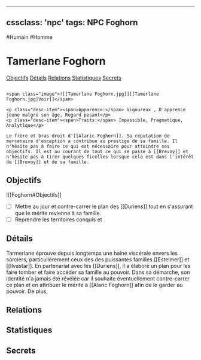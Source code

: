 
---
cssclass: 'npc'
tags: NPC Foghorn
---
<span class="npc-tags">#Humain #Homme</span>

# Tamerlane Foghorn
<span class="nav">[Objectifs](#Objectifs) [Détails](#Détails) [Relations](#Relations) [Statistiques](#Statistiques) [Secrets](#Secrets)</span>

```ad-desc

<span class="image">![[Tamerlane Foghorn.jpg]][[Tamerlane Foghorn.jpg|Voir]]</span>

<p class="desc-item"><span>Apparence:</span> Vigoureux , D'apprence jeune malgré son âge, Regard pesant</p>
<p class="desc-item"><span>Traits:</span> Impassible, Pragmatique, Analytique</p>

Le frère et bras droit d'[[Alaric Foghorn]]. Sa réputation de mercenaire d'exception a contribue au prestige de sa famille. Il n'hésite pas à faire ce qui est nécessaire pour atteindre ses objectifs. Il est au courant de tout ce qui se passe à [[Brevoy]] et n'hésite pas à tirer quelques ficelles lorsque cela est dans l'intérêt de [[Brevoy]] et de sa famille. 
```

## Objectifs
<span class="embed-section">![[Foghorn#Objectifs]]</span>

- [ ] Mettre au jour et contre-carrer le plan des [[Duriens]] tout en s'assurant que le mérite revienne à sa famille. 
- [ ] Reprendre les territoires conquis et 

## Détails
Tarmerlane éprouve depuis longtemps une haine viscérale envers les sorciers, particulièrement ceux des des puissantes familles [[Estelmer]] et [[Ilvastar]]. En partenariat avec les [[Duriens]], il a élaboré un plan pour les faire tomber et faire accéder sa famille au pouvoir. Dans sa démarche, son identité n'a jamais été révélée car il souhaite éventuellement contre-carrer ce plan et en attribuer le mérite à [[Alaric Foghorn]] afin de le garder au pouvoir. De plus, 

## Relations

## Statistiques

## Secrets